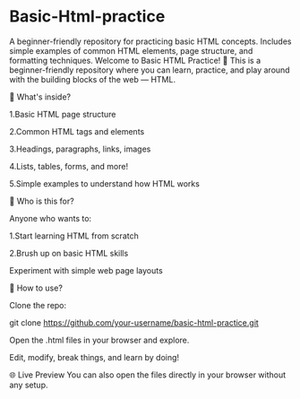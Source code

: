 # Basic-Html-practice
A beginner-friendly repository for practicing basic HTML concepts. Includes simple examples of common HTML elements, page structure, and formatting techniques.
Welcome to Basic HTML Practice! 🎯
This is a beginner-friendly repository where you can learn, practice, and play around with the building blocks of the web — HTML.

🚀 What's inside?

1.Basic HTML page structure

2.Common HTML tags and elements

3.Headings, paragraphs, links, images

4.Lists, tables, forms, and more!

5.Simple examples to understand how HTML works

🎯 Who is this for?

Anyone who wants to:

1.Start learning HTML from scratch

2.Brush up on basic HTML skills

Experiment with simple web page layouts

📂 How to use?

Clone the repo:

git clone https://github.com/your-username/basic-html-practice.git

Open the .html files in your browser and explore.

Edit, modify, break things, and learn by doing!

🌐 Live Preview
You can also open the files directly in your browser without any setup.

